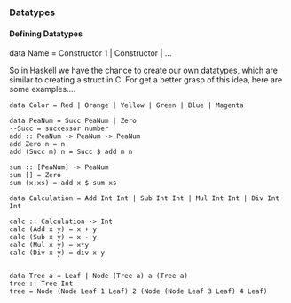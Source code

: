 ### Datatypes 

#### Defining Datatypes

data Name = Constructor 1 <args> | Constructor <argv> | ...

So in Haskell we have the chance to create our own datatypes, which are similar to creating a struct in C. For get a better grasp of this idea, here are some examples....

```
data Color = Red | Orange | Yellow | Green | Blue | Magenta

data PeaNum = Succ PeaNum | Zero
--Succ = successor number
add :: PeaNum -> PeaNum -> PeaNum
add Zero n = n
add (Succ m) n = Succ $ add m n

sum :: [PeaNum] -> PeaNum
sum [] = Zero
sum (x:xs) = add x $ sum xs

data Calculation = Add Int Int | Sub Int Int | Mul Int Int | Div Int Int

calc :: Calculation -> Int
calc (Add x y) = x + y
calc (Sub x y) = x - y
calc (Mul x y) = x*y
calc (Div x y) = div x y


data Tree a = Leaf | Node (Tree a) a (Tree a)
tree :: Tree Int
tree = Node (Node Leaf 1 Leaf) 2 (Node (Node Leaf 3 Leaf) 4 Leaf)
```

